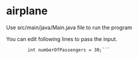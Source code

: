 # airplane

Use src/main/java/Main.java file to run the program

You can edit following lines to pass the input.

```int[][] rowsAndColumns = {{3,2}, {4,3}, {2,3}, {3,4}};
        int numberOfPassengers = 30;```
